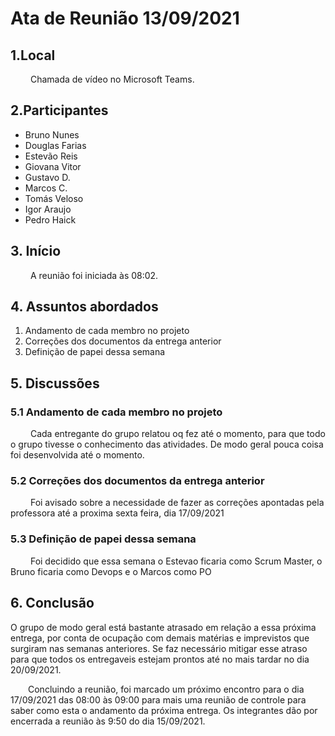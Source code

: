 # Ata de Reunião 13/09/2021
## 1.Local
&emsp;&emsp; Chamada de vídeo no Microsoft Teams.
## 2.Participantes
 - Bruno Nunes
 - Douglas Farias
 - Estevão Reis
 - Giovana Vitor
 - Gustavo D.
 - Marcos C.
 - Tomás Veloso
 - Igor Araujo
 - Pedro Haick

## 3. Início
 &emsp;&emsp; A reunião foi iniciada às 08:02.

## 4. Assuntos abordados
 1. Andamento de cada membro no projeto
 2. Correções dos documentos da entrega anterior
 3. Definição de papei dessa semana

## 5. Discussões
### 5.1 Andamento de cada membro no projeto
 &emsp;&emsp; Cada entregante do grupo relatou oq fez até o momento, para que todo o grupo tivesse o conhecimento das atividades. De modo geral pouca coisa foi desenvolvida até o momento.

### 5.2 Correções dos documentos da entrega anterior
  &emsp;&emsp; Foi avisado sobre a necessidade de fazer as correções apontadas pela professora até a proxima sexta feira, dia 17/09/2021

### 5.3 Definição de papei dessa semana
  &emsp;&emsp; Foi decidido que essa semana o Estevao ficaria como Scrum Master, o Bruno ficaria como Devops e o Marcos como PO 

## 6. Conclusão
O grupo de modo geral está bastante atrasado em relação a essa próxima entrega, por conta de ocupação com demais matérias e imprevistos que surgiram nas semanas anteriores. Se faz necessário mitigar esse atraso para que todos os entregaveis estejam prontos até no mais tardar no dia 20/09/2021.

  Concluindo a reunião, foi marcado um próximo encontro para o dia 17/09/2021 das 08:00 às 09:00 para mais uma reunião de controle para saber como esta o andamento da próxima entrega. Os integrantes dão por encerrada a reunião às 9:50 do dia 15/09/2021.